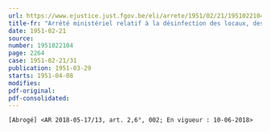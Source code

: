 ```yaml
---
url: https://www.ejustice.just.fgov.be/eli/arrete/1951/02/21/1951022104/justel
title-fr: "Arrêté ministériel relatif à la désinfection des locaux, des emplacements et des objets contaminés par des animaux(NOTE : Consultation des versions antérieures à partir du 31-05-2018 et mise à jour au 31-05-2018)"
date: 1951-02-21
source:
number: 1951022104
page: 2264
case: 1951-02-21/31
publication: 1951-03-29
starts: 1951-04-08
modifies:
pdf-original:
pdf-consolidated:
---
```


`[Abrogé] <AR 2018-05-17/13, art. 2,6°, 002; En vigueur : 10-06-2018>`
